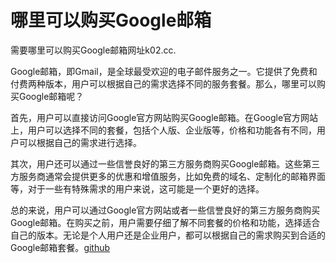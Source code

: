 # 哪里可以购买Google邮箱

需要哪里可以购买Google邮箱网址k02.cc.

Google邮箱，即Gmail，是全球最受欢迎的电子邮件服务之一。它提供了免费和付费两种版本，用户可以根据自己的需求选择不同的服务套餐。那么，哪里可以购买Google邮箱呢？

首先，用户可以直接访问Google官方网站购买Google邮箱。在Google官方网站上，用户可以选择不同的套餐，包括个人版、企业版等，价格和功能各有不同，用户可以根据自己的需求进行选择。

其次，用户还可以通过一些信誉良好的第三方服务商购买Google邮箱。这些第三方服务商通常会提供更多的优惠和增值服务，比如免费的域名、定制化的邮箱界面等，对于一些有特殊需求的用户来说，这可能是一个更好的选择。

总的来说，用户可以通过Google官方网站或者一些信誉良好的第三方服务商购买Google邮箱。在购买之前，用户需要仔细了解不同套餐的价格和功能，选择适合自己的版本。无论是个人用户还是企业用户，都可以根据自己的需求购买到合适的Google邮箱套餐。[github](https://github.com)